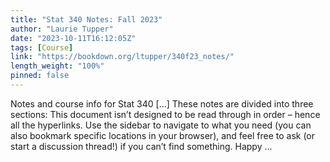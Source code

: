 ```yaml
---
title: "Stat 340 Notes: Fall 2023"
author: "Laurie Tupper"
date: "2023-10-11T16:12:05Z"
tags: [Course]
link: "https://bookdown.org/ltupper/340f23_notes/"
length_weight: "100%"
pinned: false
---
```


Notes and course info for Stat 340 [...] These notes are divided into three sections: This document isn’t designed to be read through in order – hence all the hyperlinks. Use the sidebar to navigate to what you need (you can also bookmark specific locations in your browser), and feel free to ask (or start a discussion thread!) if you can’t find something. Happy ...
